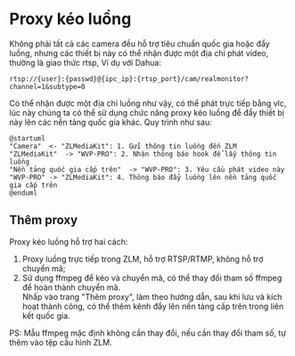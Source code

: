 <!-- 拉流代理 -->
# Proxy kéo luồng
Không phải tất cả các camera đều hỗ trợ tiêu chuẩn quốc gia hoặc đẩy luồng, nhưng các thiết bị này có thể nhận được một địa chỉ phát video, thường là giao thức rtsp,
Ví dụ với Dahua:
```text
rtsp://{user}:{passwd}@{ipc_ip}:{rtsp_port}/cam/realmonitor?channel=1&subtype=0
```
Có thể nhận được một địa chỉ luồng như vậy, có thể phát trực tiếp bằng vlc, lúc này chúng ta có thể sử dụng chức năng proxy kéo luồng để đẩy thiết bị này lên các nền tảng quốc gia khác.
Quy trình như sau:
```plantuml
@startuml
"Camera"  <- "ZLMediaKit": 1. Gửi thông tin luồng đến ZLM
"ZLMediaKit"  -> "WVP-PRO": 2. Nhận thông báo hook để lấy thông tin luồng
"Nền tảng quốc gia cấp trên"  -> "WVP-PRO": 3. Yêu cầu phát video này
"WVP-PRO" -> "ZLMediaKit": 4. Thông báo đẩy luồng lên nền tảng quốc gia cấp trên
@enduml
```
## Thêm proxy
Proxy kéo luồng hỗ trợ hai cách:
1. Proxy luồng trực tiếp trong ZLM, hỗ trợ RTSP/RTMP, không hỗ trợ chuyển mã;
2. Sử dụng ffmpeg để kéo và chuyển mã, có thể thay đổi tham số ffmpeg để hoàn thành chuyển mã.  
   Nhấp vào trang "Thêm proxy", làm theo hướng dẫn, sau khi lưu và kích hoạt thành công, có thể thêm kênh đẩy lên nền tảng cấp trên trong liên kết quốc gia.

PS: Mẫu ffmpeg mặc định không cần thay đổi, nếu cần thay đổi tham số, tự thêm vào tệp cấu hình ZLM.
